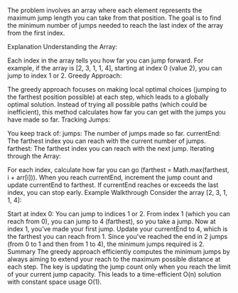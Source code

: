The problem involves an array where each element represents the maximum jump length you can take from that position. The goal is to find the minimum number of jumps needed to reach the last index of the array from the first index.

Explanation
Understanding the Array:

Each index in the array tells you how far you can jump forward. For example, if the array is [2, 3, 1, 1, 4], starting at index 0 (value 2), you can jump to index 1 or 2.
Greedy Approach:

 The greedy approach focuses on making local optimal choices (jumping to the farthest position possible) at each step, which leads to a globally optimal solution. 
Instead of trying all possible paths (which could be inefficient), this method calculates how far you can get with the jumps you have made so far.
Tracking Jumps:

You keep track of:
jumps: The number of jumps made so far.
currentEnd: The farthest index you can reach with the current number of jumps.
farthest: The farthest index you can reach with the next jump.
Iterating through the Array:

For each index, calculate how far you can go (farthest = Math.max(farthest, i + arr[i])).
When you reach currentEnd, increment the jump count and update currentEnd to farthest.
If currentEnd reaches or exceeds the last index, you can stop early.
Example Walkthrough
Consider the array [2, 3, 1, 1, 4]:

Start at index 0: You can jump to indices 1 or 2.
From index 1 (which you can reach from 0), you can jump to 4 (farthest), so you take a jump.
Now at index 1, you’ve made your first jump. Update your currentEnd to 4, which is the farthest you can reach from 1.
Since you've reached the end in 2 jumps (from 0 to 1 and then from 1 to 4), the minimum jumps required is 2.
Summary
The greedy approach efficiently computes the minimum jumps by always aiming to extend your reach to the maximum possible distance at each step. The key is updating the jump count only when you reach the limit of your current jump capacity. This leads to a time-efficient O(n) solution with constant space usage O(1).
